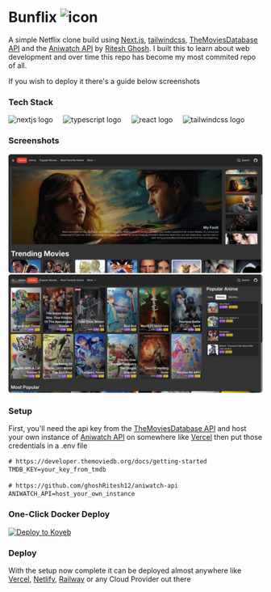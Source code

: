 <h1  style="text-decoration: none; cursor: none;">
Bunflix
<img src="https://bunflix.bsws.in/favicon.ico"  width=20 alt="icon" />
</h1>

A simple Netflix clone build using [Next.js](https://nextjs.org/), [tailwindcss](https://tailwindcss.com/), [TheMoviesDatabase API](https://www.themoviedb.org/) and the [Aniwatch API](https://github.com/ghoshRitesh12/aniwatch-api) by [Ritesh Ghosh](https://github.com/ghoshRitesh12). I built this to learn about web development and over time this repo has become my most commited repo of all.

If you wish to deploy it there's a guide below screenshots

### Tech Stack
<div >
  <img src="https://img.shields.io/badge/Next.js-000000?logo=nextdotjs&logoColor=white&style=for-the-badge" height="30" alt="nextjs logo"  />
  <img width="12" />
  <img src="https://img.shields.io/badge/TypeScript-3178C6?logo=typescript&logoColor=white&style=for-the-badge" height="30" alt="typescript logo"  />
  <img width="12" />
  <img src="https://img.shields.io/badge/React-61DAFB?logo=react&logoColor=black&style=for-the-badge" height="30" alt="react logo"  />
  <img width="12" />
  <img src="https://img.shields.io/badge/Tailwind CSS-06B6D4?logo=tailwindcss&logoColor=black&style=for-the-badge" height="30" alt="tailwindcss logo"  />
  <img width="12" />
</div>


### Screenshots
<img src='./assets/images/Screenshot_20241227_225145.webp' style="border-radius:5px;"/>
<img src='./assets/images/Screenshot_20241227_231423.webp' style="border-radius:5px;"/>


### Setup

First, you'll need the api key from the [TheMoviesDatabase API](https://developer.themoviedb.org/docs/getting-started) and host your own instance of [Aniwatch API](https://github.com/ghoshRitesh12/aniwatch-api) on somewhere like [Vercel](https://vercel.com) then put those credentials in a .env file

```env
# https://developer.themoviedb.org/docs/getting-started
TMDB_KEY=your_key_from_tmdb

# https://github.com/ghoshRitesh12/aniwatch-api
ANIWATCH_API=host_your_own_instance
```

### One-Click Docker Deploy 

[![Deploy to Koyeb](https://www.koyeb.com/static/images/deploy/button.svg)](https://app.koyeb.com/deploy?name=bunflix&repository=shishantbiswas%2Fbunflix&branch=main&builder=dockerfile&instance_type=free&env%5BANIWATCH_API%5D=host_your_own_instance&env%5BTMDB_KEY%5D=your_key_from_tmdb&ports=3000%3Bhttp%3B%2F&hc_protocol%5B3000%5D=tcp&hc_grace_period%5B3000%5D=5&hc_interval%5B3000%5D=30&hc_restart_limit%5B3000%5D=3&hc_timeout%5B3000%5D=5&hc_path%5B3000%5D=%2F&hc_method%5B3000%5D=get)


### Deploy

With the setup now complete it can be deployed almost anywhere like [Vercel](https://vercel.com), [Netlify](https://netlify.com), [Railway](https://railway.app) or any Cloud Provider out there